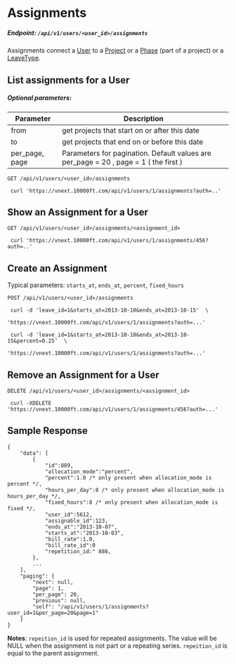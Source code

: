 # Assignments

##### Endpoint: `/api/v1/users/<user_id>/assignments`

Assignments connect a [User](users.md) to a [Project](projects.md) or a [Phase](phases.md) (part of a project) or a [LeaveType](leave-types).

## List assignments for a User

##### Optional parameters:

| **Parameter** | **Description** |
| ------------- | --------------- |
| from |  get projects that start on or after this date |
| to |  get projects that end on or before this date |
| per_page, page |  Parameters for pagination. Default values are per_page = 20 , page = 1 ( the first ) |

```
GET /api/v1/users/<user_id>/assignments

 curl 'https://vnext.10000ft.com/api/v1/users/1/assignments?auth=..'
```

## Show an Assignment for a User

```
GET /api/v1/users/<user_id>/assignments/<assignment_id>

 curl 'https://vnext.10000ft.com/api/v1/users/1/assignments/456?auth=..'
```

## Create an Assignment

Typical parameters: `starts_at`, `ends_at`, `percent`, `fixed_hours`

```
POST /api/v1/users/<user_id>/assignments

 curl -d 'leave_id=1&starts_at=2013-10-10&ends_at=2013-10-15'  \
                 'https://vnext.10000ft.com/api/v1/users/1/assignments?auth=...'

 curl -d 'leave_id=1&starts_at=2013-10-10&ends_at=2013-10-15&percent=0.25'  \
                 'https://vnext.10000ft.com/api/v1/users/1/assignments?auth=...'
```

## Remove an Assignment for a User

```
DELETE /api/v1/users/<user_id>/assignments/<assignment_id>

 curl -XDELETE 'https://vnext.10000ft.com/api/v1/users/1/assignments/456?auth=...'
```

## Sample Response

```
{
    "data": [
        {
            "id":889,
            "allocation_mode":"percent",
            "percent":1.0 /* only present when allocation_mode is percent */,
            "hours_per_day":8 /* only present when allocation_mode is hours_per_day */,
            "fixed_hours":8 /* only present when allocation_mode is fixed */,
            "user_id":5612,
            "assignable_id":123,
            "ends_at":"2013-10-07",
            "starts_at":"2013-10-03",
            "bill_rate":1.0,
            "bill_rate_id":0
            "repetition_id:" 886,
        },
        ...
    ],
    "paging": {
        "next": null,
        "page": 1,
        "per_page": 20,
        "previous": null,
        "self": "/api/v1/users/1/assignments?user_id=1&per_page=20&page=1"
    }
}
```

**Notes**: `repeition_id` is used for repeated assignments. The value will be NULL when the assignment is not part or a repeating series. `repeition_id` is equal to the parent assignment.
